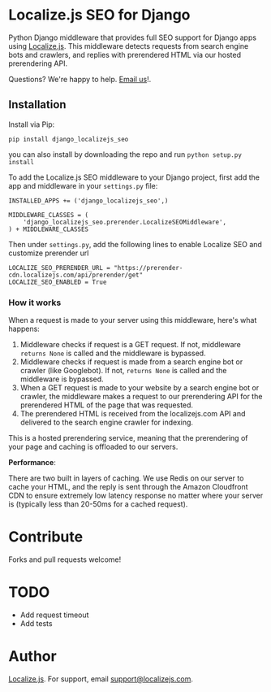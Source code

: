 Localize.js SEO for Django
===============

Python Django middleware that provides full SEO support for Django apps using [Localize.js](https://localizejs.com). This middleware detects requests from search engine bots and crawlers, and replies with prerendered HTML via our hosted prerendering API.

Questions? We're happy to help. [Email us](https://localizejs.com/?modal=misc/support)!.

Installation
----------

Install via Pip: 

    pip install django_localizejs_seo

you can also install by downloading the repo and run `python setup.py install`

To add the Localize.js SEO middleware to your Django project, first add the app and middleware in your `settings.py` file:
    
    INSTALLED_APPS += ('django_localizejs_seo',)

    MIDDLEWARE_CLASSES = (
        'django_localizejs_seo.prerender.LocalizeSEOMiddleware',
    ) + MIDDLEWARE_CLASSES

Then under `settings.py`, add the following lines to enable Localize SEO and customize prerender url

    LOCALIZE_SEO_PRERENDER_URL = "https://prerender-cdn.localizejs.com/api/prerender/get"
    LOCALIZE_SEO_ENABLED = True

### How it works

When a request is made to your server using this middleware, here's what happens:

1. Middleware checks if request is a GET request. If not, middleware `returns None` is called and the middleware is bypassed.
2. Middleware checks if request is made from a search engine bot or crawler (like Googlebot). If not, `returns None` is called and the middleware is bypassed.
3. When a GET request is made to your website by a search engine bot or crawler, the middleware makes a request to our prerendering API for the prerendered HTML of the page that was requested. 
4. The prerendered HTML is received from the localizejs.com API and delivered to the search engine crawler for indexing.

This is a hosted prerendering service, meaning that the prerendering of your page and caching is offloaded to our servers.

**Performance**:

There are two built in layers of caching. We use Redis on our server to cache your HTML, and the reply is sent through the Amazon Cloudfront CDN to ensure extremely low latency response no matter where your server is (typically less than 20-50ms for a cached request).


# Contribute

Forks and pull requests welcome!

# TODO
* Add request timeout
* Add tests

# Author

[Localize.js](https://localizejs.com). For support, email [support@localizejs.com](mailto:support@localizejs.com).


